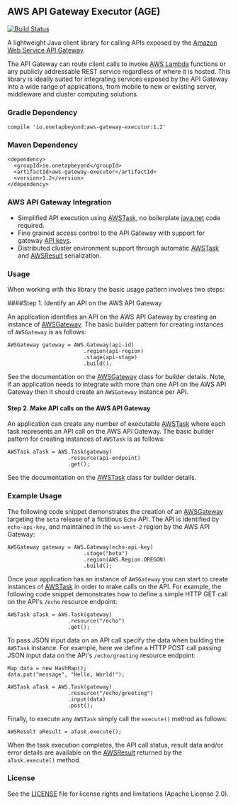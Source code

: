 ## AWS API Gateway Executor (AGE)

[![Build Status](https://travis-ci.org/onetapbeyond/aws-gateway-executor.svg?branch=master)](https://travis-ci.org/onetapbeyond/aws-gateway-executor)

A lightweight Java client library for calling APIs exposed by the [Amazon Web Service API Gateway](https://aws.amazon.com/api-gateway/).

The API Gateway can route client calls to invoke [AWS Lambda](https://aws.amazon.com/lambda/) functions or any publicly addressable REST service regardless of where it is hosted. This library is ideally suited for integrating services exposed by the API Gateway into a wide range of applications, from mobile to new or existing server, middleware and cluster computing solutions. 


### Gradle Dependency

```
compile 'io.onetapbeyond:aws-gateway-executor:1.2'
```

### Maven Dependency

```
<dependency>
  <groupId>io.onetapbeyond</groupId>
  <artifactId>aws-gateway-executor</artifactId>
  <version>1.2</version>
</dependency>
```

### AWS API Gateway Integration

- Simplified API execution using [AWSTask](http://www.javadoc.io/doc/io.onetapbeyond/aws-gateway-executor/), no boilerplate [java.net](http://docs.oracle.com/javase/8/docs/api/java/net/package-summary.html) code required.
- Fine grained access control to the API Gateway with support for gateway [API keys](http://docs.aws.amazon.com/apigateway/latest/developerguide/how-to-api-keys.html).
- Distributed cluster environment support through automatic [AWSTask](http://www.javadoc.io/doc/io.onetapbeyond/aws-gateway-executor/) and [AWSResult](http://www.javadoc.io/doc/io.onetapbeyond/aws-gateway-executor/)
serialization.

### Usage

When working with this library the basic usage pattern involves two steps:

####Step 1. Identify an API on the AWS API Gateway

An application identifies an API on the AWS API Gateway by creating an instance of [AWSGateway](http://www.javadoc.io/doc/io.onetapbeyond/aws-gateway-executor/). The 
basic builder pattern for creating instances of `AWSGateway` is as follows:

```
AWSGateway gateway = AWS.Gateway(api-id)
                        .region(api-region)
                        .stage(api-stage)
                        .build();
```

See the documentation on the [AWSGateway](http://www.javadoc.io/doc/io.onetapbeyond/aws-gateway-executor/) class for builder details. Note, if an application needs to integrate with more than one API on the AWS API Gateway then it should create an `AWSGateway` instance per API.

#### Step 2. Make API calls on the AWS API Gateway

An application can create any number of executable [AWSTask](http://www.javadoc.io/doc/io.onetapbeyond/aws-gateway-executor/)
where each task represents an API call on the AWS API Gateway.
The basic builder pattern for creating instances of `AWSTask` is as follows:

```
AWSTask aTask = AWS.Task(gateway)
                   .resource(api-endpoint)
                   .get();
```

See the documentation on the [AWSTask](http://www.javadoc.io/doc/io.onetapbeyond/aws-gateway-executor/) class for builder details. 

### Example Usage

The following code snippet demonstrates the creation of an
[AWSGateway](http://www.javadoc.io/doc/io.onetapbeyond/aws-gateway-executor/)  targeting the `beta` release of a fictitious `Echo` API.
The API is identified by `echo-api-key`, and maintained in the
`us-west-2` region by the AWS API Gateway:

```
AWSGateway gateway = AWS.Gateway(echo-api-key)
                        .stage("beta")
                        .region(AWS.Region.OREGON)
                        .build();
```

Once your application has an instance of `AWSGateway` 
you can start to create instances of [AWSTask](http://www.javadoc.io/doc/io.onetapbeyond/aws-gateway-executor/)  in order to make calls on the API. For example, the following code snippet demonstrates how to define a simple HTTP GET call on the API's `/echo` resource endpoint:

```
AWSTask aTask = AWS.Task(gateway)
                   .resource("/echo")
                   .get();
```

To pass JSON input data on an API call specify the data when
building the `AWSTask` instance. For example, here we define a HTTP
POST call passing JSON input data on the API's `/echo/greeting`
resource endpoint:

```
Map data = new HashMap();
data.put("message", "Hello, World!");

AWSTask aTask = AWS.Task(gateway)
                   .resource("/echo/greeting")
                   .input(data)
                   .post();
```

Finally, to execute any `AWSTask` simply call the `execute()` method as follows:

```
AWSResult aResult = aTask.execute();
```

When the task execution completes, the API call status, result data and/or error details are available on the [AWSResult](http://www.javadoc.io/doc/io.onetapbeyond/aws-gateway-executor/) returned by the `aTask.execute()` method.

### License

See the [LICENSE](LICENSE) file for license rights and limitations (Apache License 2.0).